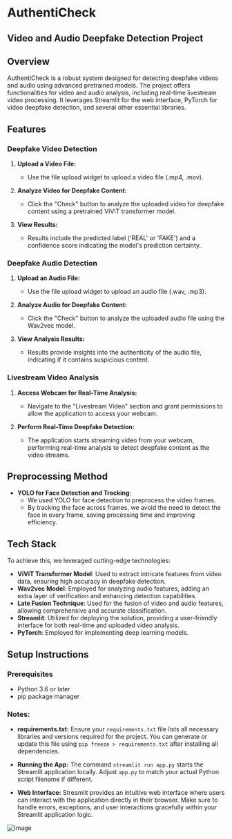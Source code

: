 # AuthentiCheck

## Video and Audio Deepfake Detection Project

## Overview

AuthentiCheck is a robust system designed for detecting deepfake videos and audio using advanced pretrained models. The project offers functionalities for video and audio analysis, including real-time livestream video processing. It leverages Streamlit for the web interface, PyTorch for video deepfake detection, and several other essential libraries.

## Features

### Deepfake Video Detection

1. **Upload a Video File:**
   - Use the file upload widget to upload a video file (.mp4, .mov).

2. **Analyze Video for Deepfake Content:**
   - Click the "Check" button to analyze the uploaded video for deepfake content using a pretrained ViViT transformer model.

3. **View Results:**
   - Results include the predicted label ('REAL' or 'FAKE') and a confidence score indicating the model's prediction certainty.

### Deepfake Audio Detection

1. **Upload an Audio File:**
   - Use the file upload widget to upload an audio file (.wav, .mp3).

2. **Analyze Audio for Deepfake Content:**
   - Click the "Check" button to analyze the uploaded audio file using the Wav2vec model.

3. **View Analysis Results:**
   - Results provide insights into the authenticity of the audio file, indicating if it contains suspicious content.

### Livestream Video Analysis

1. **Access Webcam for Real-Time Analysis:**
   - Navigate to the "Livestream Video" section and grant permissions to allow the application to access your webcam.

2. **Perform Real-Time Deepfake Detection:**
   - The application starts streaming video from your webcam, performing real-time analysis to detect deepfake content as the video streams.
## Preprocessing Method

- **YOLO for Face Detection and Tracking**:
  - We used YOLO for face detection to preprocess the video frames.
  - By tracking the face across frames, we avoid the need to detect the face in every frame, saving processing time and improving efficiency.

## Tech Stack

To achieve this, we leveraged cutting-edge technologies:
- **ViViT Transformer Model**: Used to extract intricate features from video data, ensuring high accuracy in deepfake detection.
- **Wav2vec Model**: Employed for analyzing audio features, adding an extra layer of verification and enhancing detection capabilities.
- **Late Fusion Technique**: Used for the fusion of video and audio features, allowing comprehensive and accurate classification.
- **Streamlit**: Utilized for deploying the solution, providing a user-friendly interface for both real-time and uploaded video analysis.
- **PyTorch**: Employed for implementing deep learning models.

## Setup Instructions

### Prerequisites
- Python 3.6 or later
- pip package manager

### Notes:
- **requirements.txt:** Ensure your `requirements.txt` file lists all necessary libraries and versions required for the project. You can generate or update this file using `pip freeze > requirements.txt` after installing all dependencies.
  
- **Running the App:** The command `streamlit run app.py` starts the Streamlit application locally. Adjust `app.py` to match your actual Python script filename if different.
  
- **Web Interface:** Streamlit provides an intuitive web interface where users can interact with the application directly in their browser. Make sure to handle errors, exceptions, and user interactions gracefully within your Streamlit application logic.

![image](https://github.com/ArchitaWadhwa/Sangya_video_deepfake_detection/assets/120119962/5f2773c2-e855-426f-b461-83d5cc76f7cb)


